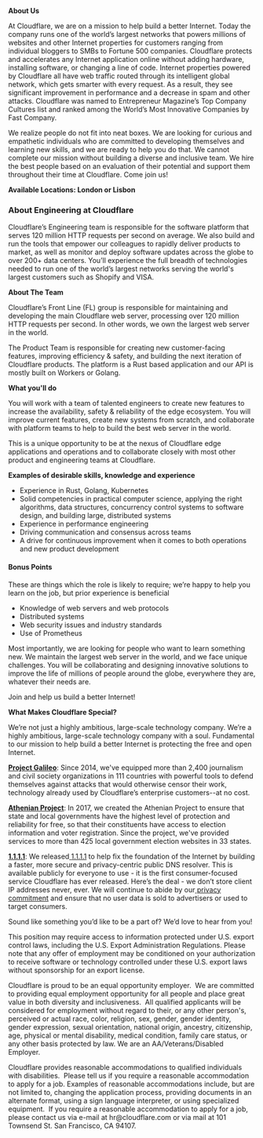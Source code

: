 <div class="content-intro">
	<div><strong>About Us</strong></div>
	<div>
		<p>At Cloudflare, we are on a mission to help build a better Internet. Today the company runs one of the world’s largest networks that powers millions of websites and other Internet properties for customers ranging from individual bloggers to SMBs to Fortune 500 companies. Cloudflare protects and accelerates any Internet application online without adding hardware, installing software, or changing a line of code. Internet properties powered by Cloudflare all have web traffic routed through its intelligent global network, which gets smarter with every request. As a result, they see significant improvement in performance and a decrease in spam and other attacks. Cloudflare was named to Entrepreneur Magazine’s Top Company Cultures list and ranked among the World’s Most Innovative Companies by Fast Company.&nbsp;</p>
		<p><span style="font-weight: 400;">We realize people do not fit into neat boxes. We are looking for curious and empathetic individuals who are committed to developing themselves and learning new skills, and we are ready to help you do that. We cannot complete our mission without building a diverse and inclusive team. We hire the best people based on an evaluation of their potential and support them throughout their time at Cloudflare. Come join us!&nbsp;</span></p>
	</div>
</div>
<p><strong>Available Locations: London or Lisbon</strong></p>
<h3><strong>About Engineering at Cloudflare</strong></h3>
<p>Cloudflare’s Engineering team is responsible for the software platform that serves 120 million HTTP requests per second on average. We also build and run the tools that empower our colleagues to rapidly deliver products to market, as well as monitor and deploy software updates across the globe to over 200+ data centers. You’ll experience the full breadth of technologies needed to run one of the world’s largest networks serving the world's largest customers such as Shopify and VISA.</p>
<p><strong>About The Team</strong></p>
<p>Cloudflare’s Front Line (FL) group is responsible for maintaining and developing the main Cloudflare web server, processing over 120 million HTTP requests per second. In other words, we own the largest web server in the world.</p>
<p>The Product Team is responsible for creating new customer-facing features, improving efficiency &amp; safety, and building the next iteration of Cloudflare products. The platform is a Rust based application and our API is mostly built on Workers or Golang.</p>
<p><strong>What you'll do</strong></p>
<p>You will work with a team of talented engineers to create new features to increase the availability, safety &amp; reliability of the edge ecosystem. You will improve current features, create new systems from scratch, and collaborate with platform teams to help to build the best web server in the world.&nbsp;</p>
<p>This is a unique opportunity to be at the nexus of Cloudflare edge applications and operations and to collaborate closely with most other product and engineering teams at Cloudflare.&nbsp;</p>
<p><strong>Examples of desirable skills, knowledge and experience</strong></p>
<ul>
	<li>Experience in Rust, Golang, Kubernetes</li>
	<li>Solid competencies in practical computer science, applying the right algorithms, data structures, concurrency control systems to software design, and building large, distributed systems</li>
	<li>Experience in performance engineering</li>
	<li>Driving communication and consensus across teams</li>
	<li>A drive for continuous improvement when it comes to both operations and new product development</li>
</ul>
<h4><strong>Bonus Points</strong></h4>
<p>These are things which the role is likely to require; we’re happy to help you learn on the job, but prior experience is beneficial</p>
<ul>
	<li>Knowledge of web servers and web protocols</li>
	<li>Distributed systems</li>
	<li>Web security issues and industry standards</li>
	<li>Use of Prometheus</li>
</ul>
<p>Most importantly, we are looking for people who want to learn something new. We maintain the largest web server in the world, and we face unique challenges. You will be collaborating and designing innovative solutions to improve the life of millions of people around the globe, everywhere they are, whatever their needs are.</p>
<p>Join and help us build a better Internet!</p>
<div class="content-conclusion">
	<p><strong>What Makes Cloudflare Special?</strong></p>
	<p><span style="font-weight: 400;">We’re not just a highly ambitious, large-scale technology company. We’re a highly ambitious, large-scale technology company with a soul. Fundamental to our mission to help build a better Internet is protecting the free and open Internet.</span></p>
	<p><a href="https://blog.cloudflare.com/protecting-free-expression-online/"><strong>Project Galileo</strong></a><span style="font-weight: 400;">: Since 2014, we've equipped more than 2,400 journalism and civil society organizations in 111 countries with powerful tools to defend themselves against attacks that would otherwise censor their work, technology already used by Cloudflare’s enterprise customers--at no cost.</span></p>
	<p><strong><a href="https://www.cloudflare.com/athenian/">Athenian Project</a></strong><span style="font-weight: 400;">: In 2017, we created the Athenian Project to ensure that state and local governments have the highest level of protection and reliability for free, so that their constituents have access to election information and voter registration. Since the project, we've provided services to more than 425 local government election websites in 33 states.</span></p>
	<p><a href="https://1.1.1.1/"><strong>1.1.1.1</strong></a><span style="font-weight: 400;">: We released</span><a href="https://1.1.1.1/"> <span style="font-weight: 400;">1.1.1.1</span></a><span style="font-weight: 400;"> to help fix the foundation of the Internet by building a faster, more secure and privacy-centric public DNS resolver. This is available publicly for everyone to use - it is the first consumer-focused service Cloudflare has ever released. Here’s the deal - we don’t store client IP addresses never, ever. We will continue to abide by our</span><a href="https://developers.cloudflare.com/1.1.1.1/privacy/public-dns-resolver"> privacy commitment</a><span style="font-weight: 400;"> and ensure that no user data is sold to advertisers or used to target consumers.</span></p>
	<p><span style="font-weight: 400;">Sound like something you’d like to be a part of? We’d love to hear from you!</span></p>
	<p><span style="font-weight: 400;">This position may require access to information protected under U.S. export control laws, including the U.S. Export Administration Regulations. Please note that any offer of employment may be conditioned on your authorization to receive software or technology controlled under these U.S. export laws without sponsorship for an export license.</span></p>
	<p><span style="font-weight: 400;">Cloudflare is proud to be an equal opportunity employer. &nbsp;We are committed to providing equal employment opportunity for all people and place great value in both diversity and inclusiveness. &nbsp;All qualified applicants will be considered for employment without regard to their, or any other person's, perceived or actual</span> <span style="font-weight: 400;">race, color, religion, sex, gender, gender identity, gender expression, sexual orientation, national origin, ancestry, citizenship, age, physical or mental disability, medical condition, family care status, or any other basis protected by law. </span><span style="font-weight: 400;">We are an AA/Veterans/Disabled Employer.</span></p>
	<p><span style="font-weight: 400;">Cloudflare provides reasonable accommodations to qualified individuals with disabilities. &nbsp;Please tell us if you require a reasonable accommodation to apply for a job. Examples of reasonable accommodations include, but are not limited to, changing the application process, providing documents in an alternate format, using a sign language interpreter, or using specialized equipment. &nbsp;If you require a reasonable accommodation to apply for a job, please contact us via e-mail at </span><span style="font-weight: 400;">hr@cloudflare.com</span><span style="font-weight: 400;"> or via mail at 101 Townsend St. San Francisco, CA 94107.</span></p>
</div>